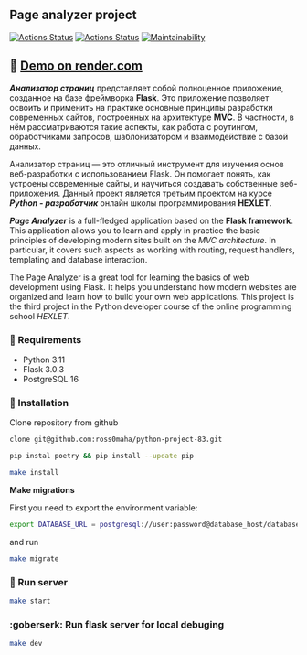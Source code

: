 ## Page analyzer project


[![Actions Status](https://github.com/ross0maha/python-project-83/actions/workflows/hexlet-check.yml/badge.svg)](https://github.com/ross0maha/python-project-83/actions)
[![Actions Status](https://github.com/ross0maha/python-project-83/actions/workflows/flake8.yml/badge.svg)](https://github.com/ross0maha/python-project-83/actions)
[![Maintainability](https://api.codeclimate.com/v1/badges/58419f74c40a6b65a5ce/maintainability)](https://codeclimate.com/github/ross0maha/python-project-83/maintainability)


## :link: [Demo on render.com](https://python-project-83-k000.onrender.com)

__*Анализатор страниц*__ представляет собой полноценное приложение, созданное на базе фреймворка **Flask**. Это приложение позволяет освоить и применить на практике основные принципы разработки современных сайтов, построенных на архитектуре **MVC**. В частности, в нём рассматриваются такие аспекты, как работа с роутингом, обработчиками запросов, шаблонизатором и взаимодействие с базой данных.

Анализатор страниц — это отличный инструмент для изучения основ веб-разработки с использованием Flask. Он помогает понять, как устроены современные сайты, и научиться создавать собственные веб-приложения. Данный проект является третьим проектом на курсе __*Python - разработчик*__ онлайн школы программирования **HEXLET**. 

_**Page Analyzer**_ is a full-fledged application based on the **Flask framework**. This application allows you to learn and apply in practice the basic principles of developing modern sites built on the _MVC architecture_. In particular, it covers such aspects as working with routing, request handlers, templating and database interaction.

The Page Analyzer is a great tool for learning the basics of web development using Flask. It helps you understand how modern websites are organized and learn how to build your own web applications. This project is the third project in the Python developer course of the online programming school _HEXLET_.

### :dizzy: Requirements
- Python 3.11
- Flask 3.0.3
- PostgreSQL 16

### :floppy_disk: Installation

Clone repository from github

```sh
clone git@github.com:ross0maha/python-project-83.git
```

```sh
pip instal poetry && pip install --update pip
```

```sh
make install
```

**Make migrations**

First you need to export the environment variable:

```sh
export DATABASE_URL = postgresql://user:password@database_host/database
```

and run
```sh
make migrate
```

### :muscle: Run server

```sh
make start
```

### :goberserk: Run flask server for local debuging

```sh
make dev
```
